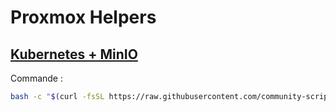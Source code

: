 # Proxmox Helpers

## [Kubernetes + MinIO](./Kubernetes_Minio/)
Commande :
```bash
bash -c "$(curl -fsSL https://raw.githubusercontent.com/community-scripts/ProxmoxVE/main/vm/k3s-minio.sh)"
```